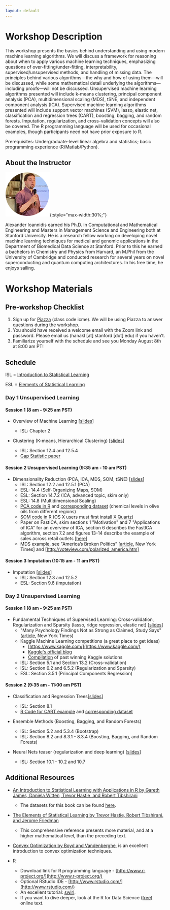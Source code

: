 ```yaml
---
layout: default
---
```


# Workshop Description
This workshop presents the basics behind understanding and using modern machine learning algorithms. We will discuss a framework for reasoning about when to apply various machine learning techniques, emphasizing questions of over-fitting/under-fitting, interpretability, supervised/unsupervised methods, and handling of missing data. The principles behind various algorithms—the why and how of using them—will be discussed, while some mathematical detail underlying the algorithms—including proofs—will not be discussed. Unsupervised machine learning algorithms presented will include k-means clustering, principal component analysis (PCA), multidimensional scaling (MDS), tSNE, and independent component analysis (ICA). Supervised machine learning algorithms presented will include support vector machines (SVM), lasso, elastic net, classification and regression trees (CART), boosting, bagging, and random forests. Imputation, regularization, and cross-validation concepts will also be covered. The R programming language will be used for occasional examples, though participants need not have prior exposure to R.

Prerequisites: Undergraduate-level linear algebra and statistics; basic programming experience (R/Matlab/Python).

## About the Instructor
![Alexander Ioannidis](/assets/img/alex.png){:style="max-width:30%;"}


Alexander Ioannidis earned his Ph.D. in Computational and Mathematical Engineering and Masters in Management Science and Engineering both at Stanford University. He is a research fellow working on developing novel machine learning techniques for medical and genomic applications in the Department of Biomedical Data Science at Stanford. Prior to this he earned a bachelors in Chemistry and Physics from Harvard, an M.Phil from the University of Cambridge and conducted research for several years on novel superconducting and quantum computing architectures. In his free time, he enjoys sailing.

# Workshop Materials

## Pre-workshop Checklist
1. Sign up for [Piazza](https://piazza.com/configure-classes/summer2022/icmeintrotoml) (class code icme). We will be using Piazza to answer questions during the workshop.
2. You should have received a welcome email with the Zoom link and password. Please email us (hanakl [at] stanford [dot] edu) if you haven’t.
3. Familiarize yourself with the schedule and see you Monday August 8th at 8:00 am PT!

## Schedule
ISL = [Introduction to Statistical Learning](https://www.dropbox.com/s/krvhmt7z8zxhl7f/ISLRv2_website.pdf?dl=0)

ESL = [Elements of Statistical Learning](https://hastie.su.domains/ElemStatLearn/)
### Day 1 Unsupervised Learning
#### Session 1 (8 am - 9:25 am PST)
- Overview of Machine Learning [[slides](https://drive.google.com/file/d/1vB9ffg3j08f8NrIIUhs7SkAuZmkZT1QK/view)]
  - ISL: Chapter 2

- Clustering (K-means, Hierarchical Clustering) [[slides](https://drive.google.com/file/d/1C2eFJ_2FDCW66KtJUUscvUVRqnmVSn32/view)]
  - ISL: Section 12.4 and 12.5.4
  - [Gap Statistic paper](https://gwalther.su.domains/gap)

#### Session 2 Unsupervised Learning (9:35 am - 10 am PST)

- Dimensionality Reduction (PCA, ICA, MDS, SOM, tSNE) [[slides](https://drive.google.com/file/d/1oucIfBGFgUqG7bUouHb5Vnxe1XiREv0M/view)]
  - ISL: Section 12.2 and 12.5.1 (PCA)
  - ESL: 14.4 (Self-Organizing Maps, SOM)
  - ESL: Section 14.7.2 (ICA, advanced topic, skim only)
  - ESL: 14.8 (Multidimensional Scaling)
  - [PCA code in R](https://drive.google.com/file/d/0BzqeP3J9B8lZWXNtTWhPMWRiTjA/view?usp=sharing) and [corresponding dataset](https://drive.google.com/file/d/0BzqeP3J9B8lZaG5GSzJEZ3lQMjA/edit?usp=sharing) (chemical levels in olive oils from different regions)
  - [SOM code in R](https://drive.google.com/file/d/0BzqeP3J9B8lZU09vYlpBQzQxaVE/view?usp=sharing) (OS X users must first install [X Quartz](https://www.xquartz.org/))
  - Paper on FastICA, skim sections 1 "Motivation" and 7 "Applications of ICA" for an overview of ICA, section 6 describes the FastICA algorithm, section 7.2 and figures 13-14 describe the example of sales across retail outlets [[here](http://mlsp.cs.cmu.edu/courses/fall2012/lectures/ICA_Hyvarinen.pdf)]
  - MDS example, see "America’s Broken Politics”  [[article](https://www.nytimes.com/2014/11/06/opinion/nicholas-kristof-americas-political-dysfunction.html), New York Times] and [http://voteview.com/polarized_america.htm]

#### Session 3 Imputation (10:15 am - 11 am PST)

- Imputation [[slides](https://drive.google.com/file/d/1vD-YCpV6xOqZOtRxZpSf9TTqtaZgN15X/view)]
  - ISL: Section 12.3 and 12.5.2
  - ESL: Section 9.6 (imputation)

### Day 2 Unsupervised Learning

#### Session 1 (8 am - 9:25 am PST)

- Fundamental Techniques of Supervised Learning: Cross-validation, Regularization and Sparsity (lasso, ridge regression, elastic net) [[slides](https://drive.google.com/file/d/1qXihNXjBo39h-9jIOjuMTdRutr7elTpq/view)]
  - "Many Psychology Findings Not as Strong as Claimed, Study Says" ([article](https://www.nytimes.com/2015/08/28/science/many-social-science-findings-not-as-strong-as-claimed-study-says.html), New York Times)
  - Kaggle Machine Learning competitions (a great place to get ideas)
    - [https://www.kaggle.com/](https://www.kaggle.com/)
    - [Kaggle's official blog](https://medium.com/kaggle-blog/profiling-top-kagglers-bestfitting-currently-1-in-the-world-58cc0e187b)
    - [Compilation](https://www.kaggle.com/code/sudalairajkumar/winning-solutions-of-kaggle-competitions/notebook) of past winning Kaggle solutions
  - ISL: Section 5.1 and Section 13.2 (Cross-validation) 
  - ISL: Section 6.2 and 6.5.2 (Regularization and Sparsity)
  - ESL: Section 3.5.1 (Principal Components Regression)

#### Session 2 (9:35 am - 11:00 am PST)  

- Classification and Regression Trees[[slides](https://drive.google.com/file/d/1JxcPlBOtlLmRG5QngAMKV8hnkAMeknfU/view)]
  - ISL: Section 8.1
  - [R Code for CART example](https://drive.google.com/file/d/0BzqeP3J9B8lZVDV0UjdzVFU4ZTQ/view?usp=sharing) and [corresponding dataset](https://drive.google.com/file/d/0BzqeP3J9B8lZMkdUOTVINUFnNVk/edit?usp=sharing)

- Ensemble Methods (Boosting, Bagging, and Random Forests)
  - ISL: Section 5.2 and 5.3.4 (Bootstrap)
  - ISL: Section 8.2 and 8.3.1 - 8.3.4 (Boosting, Bagging, and Random Forests)

- Neural Nets teaser (regularization and deep learning) [[slides](https://drive.google.com/file/d/1YgxMhRlwwmDJS2Bs7XG26hmuHKTx1F26/view)]
  - ISL: Section 10.1 - 10.2 and 10.7

## Additional Resources

- [An Introduction to Statistical Learning with Applications in R by Gareth James, Daniela Witten, Trevor Hastie, and Robert Tibshirani](https://www.dropbox.com/s/krvhmt7z8zxhl7f/ISLRv2_website.pdf?dl=0) 
  - The datasets for this book can be found [here](https://www.statlearning.com/resources-second-edition).

- [The Elements of Statistical Learning by Trevor Hastie, Robert Tibshirani, and Jerome Friedman](https://hastie.su.domains/ElemStatLearn/)  
  - This comprehensive reference presents more material, and at a higher mathematical level, than the preceding text. 

- [Convex Optimization by Boyd and Vandenberghe](https://stanford.edu/~boyd/cvxbook/), is an excellent introduction to convex optimization techniques.

- R
  - Download link for R programming language - [http://www.r-project.org/](http://www.r-project.org/)
  - Optional RStudio IDE - [http://www.rstudio.com/](http://www.rstudio.com/)
  - An excellent tutorial: [swirl](https://cran.r-project.org/web/packages/swirl/index.html).
  - If you want to dive deeper, look at the R for Data Science ([free](https://r4ds.had.co.nz/)) online text.


